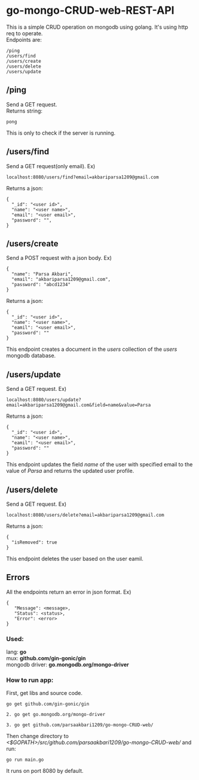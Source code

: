 # go-mongo-CRUD-web-REST-API
This is a simple CRUD operation on mongodb using golang. It's using http req to operate.  
Endpoints are:
```
/ping
/users/find
/users/create
/users/delete
/users/update
```
## /ping  
Send a GET request.  
Returns string:  
```
pong
```
This is only to check if the server is running.
## /users/find  
Send a GET request(only email). Ex)
```
localhost:8080/users/find?email=akbariparsa1209@gmail.com
```
Returns a json:
```
{
  "_id": "<user id>",
  "name": "<user name>",
  "email": "<user email>",
  "password": "",
}
```
## /users/create
Send a POST request with a json body. Ex)
```
{
  "name": "Parsa Akbari",
  "email": "akbariparsa1209@gmail.com",
  "password": "abcd1234"
}
```
Returns a json:  
```
{
  "_id": "<user id>",
  "name": "<user name>",
  "eamil": "<user email>",
  "password": ""
}
```
This endpoint creates a document in the *users* collection of the *users* mongodb database.  
## /users/update  
Send a GET request. Ex)
```
localhost:8080/users/update?email=akbariparsa1209@gmail.com&field=name&value=Parsa
```
Returns a json:
```
{
  "_id": "<user id>",
  "name": "<user name>",
  "eamil": "<user email>",
  "password": ""
}
```
This endpoint updates the field *name* of the user with specified email to the value of *Parsa* and returns the updated user profile.  
## /users/delete
Send a GET request. Ex)
```
localhost:8080/users/delete?email=akbariparsa1209@gmail.com
```
Returns a json:
```
{
  "isRemoved": true
}
```
This endpoint deletes the user based on the user eamil.  
## Errors
All the endpoints return an error in json format. Ex)
```
{
   "Message": <message>,
   "Status": <status>,
   "Error": <error>
}
```
### Used:
lang: **go**  
mux: **github.com/gin-gonic/gin**  
mongodb driver: **go.mongodb.org/mongo-driver**  
### How to run app:
First, get libs and source code.
```
go get github.com/gin-gonic/gin
```
```
2. go get go.mongodb.org/mongo-driver
```
```
3. go get github.com/parsaakbari1209/go-mongo-CRUD-web/
```
Then change directory to *<$GOPATH>/src/github.com/parsaakbari1209/go-mongo-CRUD-web/* and run:
```
go run main.go
```
It runs on port 8080 by default.
